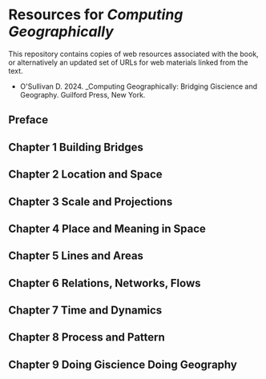 # Resources for _Computing Geographically_
This repository contains copies of web resources associated with the book, or alternatively an updated set of URLs for web materials linked from the text.

+ O'Sullivan D. 2024. _Computing Geographically: Bridging Giscience and Geography. Guilford Press, New York.

## Preface
## Chapter 1 Building Bridges
## Chapter 2 Location and Space
## Chapter 3 Scale and  Projections
## Chapter 4 Place and Meaning in Space
## Chapter 5 Lines and Areas
## Chapter 6 Relations, Networks, Flows
## Chapter 7 Time and Dynamics
## Chapter 8 Process and Pattern
## Chapter 9 Doing Giscience Doing Geography